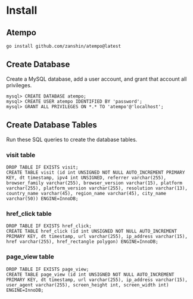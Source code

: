# Install

## Atempo

    go install github.com/zanshin/atempo@latest

## Create Database
Create a MySQL database, add a user account, and grant that account all privileges.

    mysql> CREATE DATABASE atempo;
    mysql> CREATE USER atempo IDENTIFIED BY 'password';
    mysql> GRANT ALL PRIVILEGES ON *.* TO 'atempo'@'localhost';

## Create Database Tables
Run these SQL queries to create the database tables.

### visit table

    DROP TABLE IF EXISTS visit;
    CREATE TABLE visit (id int UNSIGNED NOT NULL AUTO_INCREMENT PRIMARY KEY, dt timestamp, ipv4 int UNSIGNED, referrer varchar(255), browser_family varchar(255), browser_version varchar(15), platform varchar(255), platform_version varchar(255), resolution varchar(13), country_name varchar(45), region_name varchar(45), city_name varchar(50)) ENGINE=InnoDB;

### href_click table

    DROP TABLE IF EXISTS href_click;
    CREATE TABLE href_click (id int UNSIGNED NOT NULL AUTO_INCREMENT PRIMARY KEY, dt timestamp, url varchar(255), ip_address varchar(15), href varchar(255), href_rectangle polygon) ENGINE=InnoDB;

### page_view table

    DROP TABLE IF EXISTS page_view;
    CREATE TABLE page_view (id int UNSIGNED NOT NULL AUTO_INCREMENT PRIMARY KEY, dt timestamp, url varchar(255), ip_address varchar(15), user_agent varchar(255), screen_height int, screen_width int) ENGINE=InnoDB;
